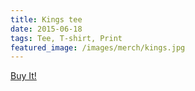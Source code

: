 ```yaml
---
title: Kings tee
date: 2015-06-18
tags: Tee, T-shirt, Print
featured_image: /images/merch/kings.jpg
---
```

<a target="_blank" class="s6-link" href="http://society6.com/product/kings-znr_t-shirt#11=50&4=103&5=20">Buy It!</a>